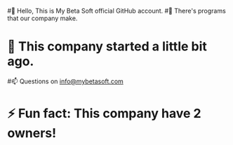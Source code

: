 #👋 Hello, This is My Beta Soft official GitHub account.
#👀 There's programs that our company make.
# 🌱 This company started a little bit ago.
#📫 Questions on info@mybetasoft.com
# ⚡ Fun fact: This company have 2 owners!

<!---
MyBetaSoft/MyBetaSoft is a ✨ special ✨ repository because its `README.md` (this file) appears on your GitHub profile.
You can click the Preview link to take a look at your changes.
--->
